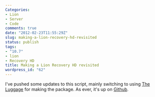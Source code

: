 ```yaml
---
Categories:
- Lion
- Server
- Code
comments: true
date: "2012-02-23T11:55:29Z"
slug: making-a-lion-recovery-hd-revisited
status: publish
tags:
- "10.7"
- lion
- Recovery HD
title: Making a Lion Recovery HD revisited
wordpress_id: "62"
---
```


I've pushed some updates to this script, mainly switching to using [The Luggage](https://github.com/unixorn/luggage) for making the package. As ever, it's up on [Github](https://github.com/grahamgilbert/Make-Recovery-HD).
